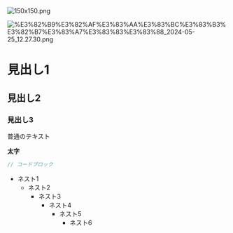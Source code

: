 
![150x150.png](https://placehold.jp/150x150.png)


![%E3%82%B9%E3%82%AF%E3%83%AA%E3%83%BC%E3%83%B3%E3%82%B7%E3%83%A7%E3%83%83%E3%83%88_2024-05-25_12.27.30.png](https://prod-files-secure.s3.us-west-2.amazonaws.com/521bfabc-4589-4023-af1d-c7e9f5922659/d2a2482b-4d63-405e-84b5-64b4bae8e628/%E3%82%B9%E3%82%AF%E3%83%AA%E3%83%BC%E3%83%B3%E3%82%B7%E3%83%A7%E3%83%83%E3%83%88_2024-05-25_12.27.30.png?X-Amz-Algorithm=AWS4-HMAC-SHA256&X-Amz-Content-Sha256=UNSIGNED-PAYLOAD&X-Amz-Credential=AKIAT73L2G45HZZMZUHI%2F20240525%2Fus-west-2%2Fs3%2Faws4_request&X-Amz-Date=20240525T115717Z&X-Amz-Expires=3600&X-Amz-Signature=c3f900e25f114ab9931792a20f8d9ea4ab962f34c83e06fb45181b7a04725a62&X-Amz-SignedHeaders=host&x-id=GetObject)


# 見出し1


## 見出し2


### 見出し3


普通のテキスト


**太字**


```javascript
// コードブロック
```

- ネスト1
	- ネスト2
		- ネスト3
			- ネスト4
				- ネスト5
					- ネスト6
